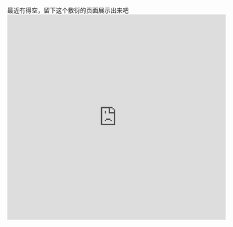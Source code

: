 <title>Qiangqiang_Blog</title>
最近冇得空，留下这个敷衍的页面展示出来吧
<iframe src="https://datahub.io/core/covid-19/view/1" width="100%" height="475px" frameborder="0"></iframe>
